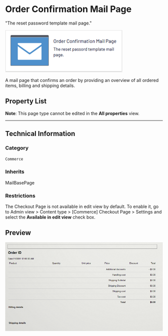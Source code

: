 # Order Confirmation Mail Page
"The reset password template mail page."

![Order confirmation mail](Screenshots/Order%20Confirmation%20Mail%20Page%20-%20icon.png)

A mail page that confirms an order by providing an overview of all ordered items, billing and shipping details.


## Property List
**Note**: This page type cannot be edited in the **All properties** view.<!--The following property list includes properties that are unique to this content type. For a list of global properties, view our [*Common Page  Properties*](./Common%20Page%20Properties.md) list.-->

<!--Display Name *(Name in code)* | Type | Property Description
--------------|------|---------------
**Main body** *(`MainBody`)* | XhtmlString | Provides an rich-text area for entering formatted content.
**Main content area** *(`MainContentArea`)* | ContentArea | Provides a configurable drag-and-drop interface for placing media, blocks, or other content onto the page.-->

** **
<!--![Order confirmation mail](Screenshots/Order%20Confirmation%20Mail%20Page%20-%20Content%20tab.png)-->

## Technical Information

### Category
`Commerce`

### Inherits
MailBasePage

### Restrictions
The Checkout Page is not available in edit view by default. To enable it, go to Admin view > Content type > [Commerce] Checkout Page > Settings and select the **Available in edit view** check box.

## Preview
![Order confirmation mail](Screenshots/Order%20Confirmation%20Mail%20Page%20-%20Preview.png)
